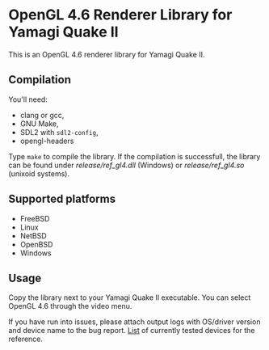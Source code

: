 # OpenGL 4.6 Renderer Library for Yamagi Quake II

This is an OpenGL 4.6 renderer library for Yamagi Quake II.


## Compilation

You'll need:
* clang or gcc,
* GNU Make,
* SDL2 with `sdl2-config`,
* opengl-headers

Type `make` to compile the library. If the compilation is successfull,
the library can be found under *release/ref_gl4.dll* (Windows) or
*release/ref_gl4.so* (unixoid systems).

## Supported platforms

* FreeBSD
* Linux
* NetBSD
* OpenBSD
* Windows

## Usage

Copy the library next to your Yamagi Quake II executable. You can select
OpenGL 4.6 through the video menu.

If you have run into issues, please attach output logs with OS/driver version
and device name to the bug report. [List](https://openbenchmarking.org/test/pts/yquake2)
of currently tested devices for the reference.
